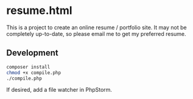 # resume.html

This is a project to create an online resume / portfolio site. It may not be completely up-to-date, so please email me to get my preferred resume.

## Development

```bash
composer install
chmod +x compile.php
./compile.php
```

If desired, add a file watcher in PhpStorm.
